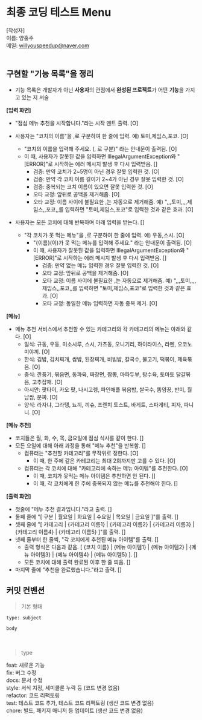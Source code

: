 # 최종 코딩 테스트 Menu

[작성자]　   
이름: 양홍주   
메일: willyouspeedup@naver.com　   
　   

## 구현할 "기능 목록"을 정리
- 기능 목록은 개발자가 아닌 **사용자**의 관점에서 **완성된 프로젝트**가 어떤 **기능**을 가지고 있는 지 서술


**[입력 화면]**　 
- "점심 메뉴 추천을 시작합니다."라는 시작 멘트 출력.  [O]
- 사용자는 "코치의 이름"을 ,로 구분하여 한 줄에 입력. 예) 토미,제임스,포코.  [O]
    - "코치의 이름을 입력해 주세요. (, 로 구분)" 라는 안내문이 출력됨.  [O]
    - 이 때, 사용자가 잘못된 값을 입력하면 IllegalArgumentException와  "[ERROR]"로 시작하는 에러 메시지 발생 후 다시 입력받음.  []
        - 검증: 만약 코치가 2~5명이 아닌 경우 잘못 입력한 것.  [O]
        - 검증: 만약 각 코치 이름 길이가 2~4가 아닌 경우 잘못 입력한 것.  [O]
        - 검증: 중복되는 코치 이름이 있으면 잘못 입력한 것.  [O]
        - 오타 교정: 앞뒤로 공백을 제거해줌.  [O]
        - 오타 교정: 이름 사이에 불필요한 ,는 자동으로 제거해줌. 예) ",,,토미,,,,제임스,,포코,,를 입력하면 "토미,제임스,포코"로 입력한 것과 같은 효과.  [O]

- 사용자는 모든 코치에 대해 반복하며 아래 입력을 받는다.  []
    - "각 코치가 못 먹는 메뉴"을 ,로 구분하여 한 줄에 입력. 예) 우동,스시.  [O]
        - "{이름}(이)가 못 먹는 메뉴를 입력해 주세요." 라는 안내문이 출력됨.  [O]
        - 이 때, 사용자가 잘못된 값을 입력하면 IllegalArgumentException와  "[ERROR]"로 시작하는 에러 메시지 발생 후 다시 입력받음.  []
            - 검증: 만약 없는 메뉴 입력한 경우 잘못 입력한 것.  [O]
            - 오타 교정: 앞뒤로 공백을 제거해줌.  [O]
            - 오타 교정: 이름 사이에 불필요한 ,는 자동으로 제거해줌. 예) ",,,토미,,,,제임스,,포코,,를 입력하면 "토미,제임스,포코"로 입력한 것과 같은 효과.  [O]
            - 오타 교정: 동일한 메뉴 입력하면 자동 중복 제거.  [O]
　   


**[메뉴]**
- 메뉴 추천 서비스에서 추천할 수 있는 카테고리와 각 카테고리의 메뉴는 아래와 같다.  [O]
    - 일식: 규동, 우동, 미소시루, 스시, 가츠동, 오니기리, 하이라이스, 라멘, 오코노미야끼.  [O]
    - 한식: 김밥, 김치찌개, 쌈밥, 된장찌개, 비빔밥, 칼국수, 불고기, 떡볶이, 제육볶음.  [O]
    - 중식: 깐풍기, 볶음면, 동파육, 짜장면, 짬뽕, 마파두부, 탕수육, 토마토 달걀볶음, 고추잡채.  [O]
    - 아시안: 팟타이, 카오 팟, 나시고렝, 파인애플 볶음밥, 쌀국수, 똠얌꿍, 반미, 월남쌈, 분짜.  [O]
    - 양식: 라자냐, 그라탱, 뇨끼, 끼슈, 프렌치 토스트, 바게트, 스파게티, 피자, 파니니.  [O]



**[메뉴 추천]**
- 코치들은 월, 화, 수, 목, 금요일에 점심 식사를 같이 한다.  []
- 모든 요일에 대해 아래 과정을 통해 "메뉴 추천"을 반복함.  []
    - 컴퓨터는 "추천할 카테고리"를 무작위로 정한다.  [O]
        - 이 때, 한 주에 같은 카테고리는 최대 2회까지만 고를 수 있다.  [O]
    - 컴퓨터는 각 코치에 대해 "카테고리에 속하는 메뉴 아이템"를 추천한다.  [O]
        - 이 때, 코치가 못먹는 메뉴 아이템은 추천하면 안 된다.  []
        - 이 때, 각 코치에게 한 주에 중복되지 않는 메뉴를 추천해야 한다.  []



**[출력 화면]**
- 첫줄에 "메뉴 추천 결과입니다."라고 출력.  []
- 둘째 줄에 "[ 구분 | 월요일 | 화요일 | 수요일 | 목요일 | 금요일 ]"를 출력.  []
- 셋째 줄에 "[ 카테고리 | {카테고리 이름1} | {카테고리 이름2} | {카테고리 이름3} | {카테고리 이름4} | {카테고리 이름5} ]"를 출력.  []
- 넷째 줄부터 한 줄씩, "각 코치에게 추천된 메뉴 아이템"를 출력.  []
    - 출력 형식은 다음과 같음. [ {코치 이름} | {메뉴 아이템1} | {메뉴 아이템2} | {메뉴 아이템3} | {메뉴 아이템4} | {메뉴 아이템5} ].  []
    - 모든 코치에 대해 출력 완료된 이후 한 줄 띄움.  []
- 마지막 줄에 "추천을 완료했습니다."라고 출력.  []


## 커밋 컨벤션

> 기본 형태
~~~
type: subject

body
~~~
　   
> type

feat: 새로운 기능　   
fix: 버그 수정　   
docs: 문서 수정　   
style: 서식 지정, 세미콜론 누락 등 (코드 변경 없음)　   
refactor: 코드 리팩토링　   
test: 테스트 코드 추가, 테스트 코드 리팩토링 (생산 코드 변경 없음)　   
chore: 빌드, 패키지 매니저 등 업데이트  (생산 코드 변경 없음)　   
　   
